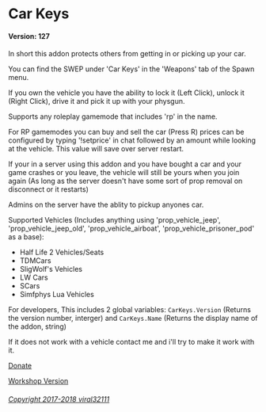 # Car Keys
#### Version: 127

In short this addon protects others from getting in or picking up your car.

You can find the SWEP under 'Car Keys' in the 'Weapons' tab of the Spawn menu.

If you own the vehicle you have the ability to lock it (Left Click), unlock it (Right Click), drive it and pick it up with your physgun.

Supports any roleplay gamemode that includes 'rp' in the name.

For RP gamemodes you can buy and sell the car (Press R) prices can be configured by typing '!setprice' in chat followed by an amount while looking at the vehicle. This value will save over server restart.

If your in a server using this addon and you have bought a car and your game crashes or you leave, the vehicle will still be yours when you join again (As long as the server doesn't have some sort of prop removal on disconnect or it restarts)

Admins on the server have the ablity to pickup anyones car.

Supported Vehicles (Includes anything using 'prop_vehicle_jeep', 'prop_vehicle_jeep_old', 'prop_vehicle_airboat', 'prop_vehicle_prisoner_pod' as a base):
 - Half Life 2 Vehicles/Seats
 - TDMCars
 - SligWolf's Vehicles
 - LW Cars
 - SCars
 - Simfphys Lua Vehicles

For developers, This includes 2 global variables: `CarKeys.Version` (Returns the version number, interger) and `CarKeys.Name` (Returns the display name of the addon, string)

If it does not work with a vehicle contact me and i'll try to make it work with it.

[Donate](https://viral32111.com/donate)

[Workshop Version](https://steamcommunity.com/sharedfiles/filedetails/?id=864523561)

###### [Copyright 2017-2018 viral32111](LICENCE.txt)
